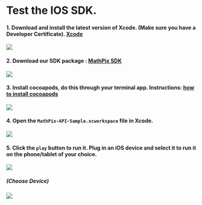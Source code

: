 # Test the IOS SDK.

#### 1. Download and install the latest version of Xcode. (Make sure you have a Developer Certificate).    [Xcode](https://developer.apple.com/xcode/downloads/)

![](https://cloud.githubusercontent.com/assets/10217513/22681651/537455aa-ed49-11e6-8467-463c0e42c0c3.png)

#### 2. Download our SDK package : [MathPix SDK](https://github.com/Mathpix/ios-sample)

![](https://cloud.githubusercontent.com/assets/10217513/22681654/5a2c8c28-ed49-11e6-8777-12e919d72484.png)

#### 3. Install cocoapods, do this through your terminal app. Instructions: [how to install cocoapods](http://stackoverflow.com/questions/20755044/how-to-install-cocoa-pods)

![](https://cloud.githubusercontent.com/assets/10217513/22681640/4565c322-ed49-11e6-9cee-e48a2e25834e.png)

#### 4. Open the `MathPix-API-Sample.xcworkspace` file in Xcode.

![](https://cloud.githubusercontent.com/assets/10217513/22681636/3dfcc252-ed49-11e6-8cef-01e601a9b819.png)

#### 5. Click the `play` button to run it. Plug in an iOS device and select it to run it on the phone/tablet of your choice.

![](https://cloud.githubusercontent.com/assets/10217513/22681629/36cc317a-ed49-11e6-840c-5e6b33f21ecd.png)

##### (Choose Device)

![](https://cloud.githubusercontent.com/assets/10217513/22681646/4c001598-ed49-11e6-916c-80c2aceaba6b.png)
